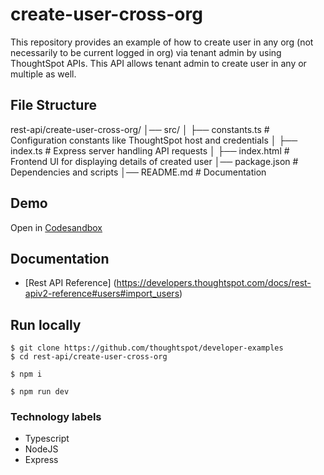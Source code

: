 # create-user-cross-org

This repository provides an example of how to create user in any org (not necessarily to be current logged in org) via tenant admin by using ThoughtSpot APIs. This API allows tenant admin to create user in any or multiple as well.

## File Structure
rest-api/create-user-cross-org/
│── src/
│   ├── constants.ts      # Configuration constants like ThoughtSpot host and credentials
│   ├── index.ts          # Express server handling API requests
│   ├── index.html        # Frontend UI for displaying details of created user
│── package.json          # Dependencies and scripts
│── README.md             # Documentation

## Demo

Open in [Codesandbox](https://githubbox.com/thoughtspot/developer-examples/tree/main/rest-api/create-user-cross-org)

## Documentation

- [Rest API Reference] (https://developers.thoughtspot.com/docs/rest-apiv2-reference#users#import_users)

## Run locally

```
$ git clone https://github.com/thoughtspot/developer-examples
$ cd rest-api/create-user-cross-org
```
```
$ npm i
```
```
$ npm run dev
```


### Technology labels

- Typescript
- NodeJS
- Express

